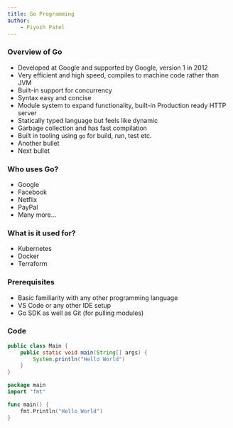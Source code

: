```yaml
---
title: Go Programming
author: 
    - Piyush Patel
---
```


### Overview of Go

- Developed at Google and supported by Google, version 1 in 2012
- Very efficient and high speed, compiles to machine code rather than JVM
- Built-in support for concurrency
- Syntax easy and concise
- Module system to expand functionality, built-in Production ready HTTP server
- Statically typed language but feels like dynamic
- Garbage collection and has fast compilation
- Built in tooling using `go` for build, run, test etc.
- Another bullet
- Next bullet

### Who uses Go?

- Google
- Facebook
- Netflix
- PayPal
- Many more...

### What is it used for?

- Kubernetes
- Docker
- Terraform

### Prerequisites

- Basic familiarity with any other programming language
- VS Code or any other IDE setup
- Go SDK as well as Git (for pulling modules)

### Code

```java {.numberLines .fragment}
public class Main {
    public static void main(String[] args) {
        System.println("Hello World")
    }
}
```

```go {.jsx .fragment data-line-numbers="|1|2|4,6|5|18|21" data-id="code-animation"}
package main
import "fmt"

func main() {
    fmt.Println("Hello World")
}
```
